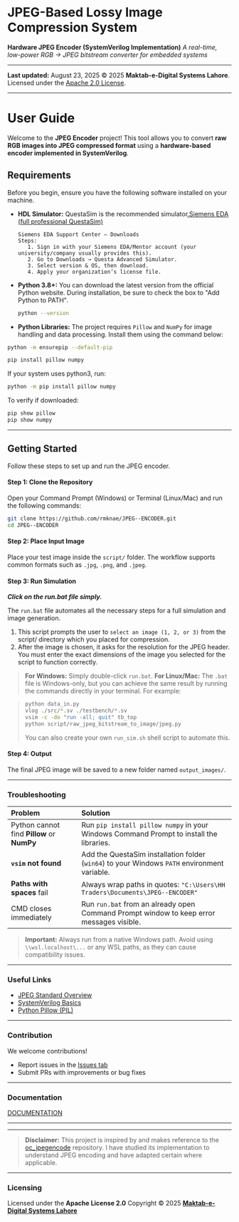# JPEG-Based Lossy Image Compression System

**Hardware JPEG Encoder (SystemVerilog Implementation)**
*A real-time, low-power RGB → JPEG bitstream converter for embedded systems*

-----

**Last updated:** August 23, 2025
© 2025 **Maktab-e-Digital Systems Lahore**. Licensed under the [Apache 2.0 License](https://www.google.com/search?q=LICENSE).

-----

# User Guide

Welcome to the **JPEG Encoder** project\! This tool allows you to convert **raw RGB images into JPEG compressed format** using a **hardware-based encoder implemented in SystemVerilog**.

## Requirements

Before you begin, ensure you have the following software installed on your machine.

  * **HDL Simulator:** QuestaSim is the recommended simulator[.Siemens EDA (full professional QuestaSim)](https://support.sw.siemens.com/en-US/downloads)

        Siemens EDA Support Center – Downloads
        Steps:
           1. Sign in with your Siemens EDA/Mentor account (your university/company usually provides this).
           2. Go to Downloads → Questa Advanced Simulator.
           3. Select version & OS, then download.
           4. Apply your organization’s license file.
          
  * **Python 3.8+:** You can download the latest version from the official Python website. During installation, be sure to check the box to "Add Python to PATH".
    
     ```bash
    python --version
     ```

  * **Python Libraries:** The project requires `Pillow` and `NumPy` for image handling and data processing. Install them using the command below:

<!-- end list -->

```bash
python -m ensurepip --default-pip

pip install pillow numpy
```
If your system uses python3, run:
 ```bash
 python -m pip install pillow numpy
 ```
To verify if downloaded:
  ```bash
 pip show pillow
 pip show numpy
 ```
---

## Getting Started

Follow these steps to set up and run the JPEG encoder.

#### Step 1: Clone the Repository

Open your Command Prompt (Windows) or Terminal (Linux/Mac) and run the following commands:

```bash
git clone https://github.com/rmknae/JPEG--ENCODER.git
cd JPEG--ENCODER
```

#### Step 2: Place Input Image

Place your test image inside the `script/` folder. The workflow supports common formats such as `.jpg`, `.png`, and `.jpeg`.

#### Step 3: Run Simulation
***Click on the run.bat file simply.***

The `run.bat` file automates all the necessary steps for a full simulation and image generation. 
1. This script prompts the user to `select an image (1, 2, or 3)` from the script/ directory which you placed for compression.
2. After the image is chosen, it asks for the resolution for the JPEG header. You must enter the exact dimensions of the image you selected for the script to function correctly.

> **For Windows:**
> Simply double-click `run.bat`.
> **For Linux/Mac:**
> The `.bat` file is Windows-only, but you can achieve the same result by running the commands directly in your terminal. For example:

> ```bash
> python data_in.py
> vlog ./src/*.sv ./testbench/*.sv
> vsim -c -do "run -all; quit" tb_top
> python script/raw_jpeg_bitstream_to_image/jpeg.py
> ```
> You can also create your own `run_sim.sh` shell script to automate this.

#### Step 4: Output

The final JPEG image will be saved to a new folder named `output_images/`.

---
### Troubleshooting

| Problem | Solution |
| :--- | :--- |
| Python cannot find **Pillow** or **NumPy** | Run `pip install pillow numpy` in your Windows Command Prompt to install the libraries. |
| **`vsim` not found** | Add the QuestaSim installation folder (`win64`) to your Windows `PATH` environment variable. |
| **Paths with spaces** fail | Always wrap paths in quotes: `"C:\Users\HH Traders\Documents\JPEG--ENCODER"` |
| CMD closes immediately | Run `run.bat` from an already open Command Prompt window to keep error messages visible. |

> **Important:** Always run from a native Windows path. Avoid using `\\wsl.localhost\...` or any WSL paths, as they can cause compatibility issues.

-----

### Useful Links

  * [JPEG Standard Overview](https://en.wikipedia.org/wiki/JPEG)
  * [SystemVerilog Basics](https://www.chipverify.com/systemverilog/systemverilog-introduction)
  * [Python Pillow (PIL)](https://pillow.readthedocs.io/en/stable/)

-----

### Contribution

We welcome contributions\!

  * Report issues in the [Issues tab](https://github.com/rmknae/JPEG--ENCODER/issues)
  * Submit PRs with improvements or bug fixes

-----

### Documentation

[DOCUMENTATION](https://meds-jpeg-docs.readthedocs.io/en/latest/?badge=latest)

-----

---
> **Disclaimer:** This project is inspired by and makes reference to the [oc_jpegencode](https://github.com/chiggs/oc_jpegencode) repository. I have studied its implementation to understand JPEG encoding and have adapted certain  where applicable.

---

### Licensing

Licensed under the **Apache License 2.0**
Copyright © 2025
**[Maktab-e-Digital Systems Lahore](https://github.com/meds-uet)**
